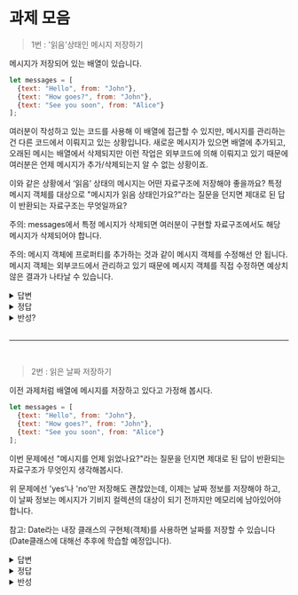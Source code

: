 과제 모음
=============

> 1번 : '읽음'상태인 메시지 저장하기

메시지가 저장되어 있는 배열이 있습니다.

```javascript
let messages = [
  {text: "Hello", from: "John"},
  {text: "How goes?", from: "John"},
  {text: "See you soon", from: "Alice"}
];
```

여러분이 작성하고 있는 코드를 사용해 이 배열에 접근할 수 있지만, 메시지를 관리하는 건 다른 코드에서 이뤄지고 있는 상황입니다. 새로운 메시지가 있으면 배열에 추가되고, 오래된 메시는 배열에서 삭제되지만 이런 작업은 외부코드에 의해 이뤄지고 있기 때문에 여러분은 언제 메시지가 추가/삭제되는지 알 수 없는 상황이죠.

이와 같은 상황에서 ‘읽음’ 상태의 메시지는 어떤 자료구조에 저장해야 좋을까요? 특정 메시지 객체를 대상으로 "메시지가 읽음 상태인가요?"라는 질문을 던지면 제대로 된 답이 반환되는 자료구조는 무엇일까요?

주의: messages에서 특정 메시지가 삭제되면 여러분이 구현할 자료구조에서도 해당 메시지가 삭제되어야 합니다.

주의: 메시지 객체에 프로퍼티를 추가하는 것과 같이 메시지 객체를 수정해선 안 됩니다. 메시지 객체는 외부코드에서 관리하고 있기 때문에 메시지 객체를 직접 수정하면 예상치 않은 결과가 나타날 수 있습니다.


<details>
<summary>답변</summary>
<div markdown="1">

> 내 생각

주제가 WeakMap이나 WeakSet을 활용하는 건 맞는 거 같은데..
생각나는대로 한번 써보자

일단 결국 저 메시지 데이터에 대하여 
나는 접근권한 중 "읽기" 밖에 하지 못한다는 것이고
저 읽은 메시지 데이터를 읽음상태저장 목적으로 특정 자료구조에
저장을 해야한다.

이때 일반적인 배열이나 Map같은 자료구조에 저장할 경우

```
주의: messages에서 특정 메시지가 삭제되면 여러분이 구현할 자료구조에서도 해당 메시지가 삭제되어야 합니다.
```

해당 조건에서 굉장히 까다롭다는 것을 기억해야한다.

삭제된 메시지 데이터의 처리 방식이
특정 상태값만을 삭제로 표시한 것이라면 크게 고민을 할 필요는 없을 것 같다. 삭제된 항목만 읽어온 후 읽음상태를 저장한 자료구조에서
매치되는 메시지를 제거해주면 되기 때문이다.

그런데 아예 메시지데이터에서 제거가 되버렸다면
이때는 말이 달라진다.

아예 삭제가 되버렸다면 해당 메시지데이터에 대해
읽음 권한밖에 없는 나는 삭제되었는지 아닌지 
알 수 없을 뿐더러 삭제된것을 찾기위해 
읽음상태를 저장한 자료구조에서 
모든 메시지를 비교해가면서 삭제된 항목을 찾아야 될 것이다.

그래서 이런 경우라면 
WeakSet이 유용할 것이다

```
특정 메시지 객체를 대상으로 "메시지가 읽음 상태인가요?"라는 질문을 던지면 제대로 된 답이 반환되는 자료구조는 무엇일까요?
```

라는 질문을 토대로
읽었는지 안읽었는지 판단만 하는 것이라면
Set의 특징과 닮은 WeakSet이 알맞을 것이다.
원본 메시지가 삭제가 되면 자동으로 메모리에서 삭제도 될 것이니깐.

</div>
</details>

<details>
<summary>정답</summary>
<div markdown="1">

```javascript
let messages = [
  {text: "Hello", from: "John"},
  {text: "How goes?", from: "John"},
  {text: "See you soon", from: "Alice"}
];

let readMessages = new WeakSet();

// 메시지 두 개가 읽음 상태로 변경되었습니다.
readMessages.add(messages[0]);
readMessages.add(messages[1]);
// readMessages엔 요소 두 개가 저장됩니다.

// 첫 번째 메시지를 다시 읽어봅시다!
readMessages.add(messages[0]);
// readMessages에는 요소 두 개가 여전히 저장되어 있습니다(중복 요소 없음).

// "'message[0]'은 읽음 상태인가요?"에 대한 답변
alert("message 0은 읽음 상태인가요?: " + readMessages.has(messages[0])); // true

messages.shift();
// 이제 readMessages에는 요소가 하나만 남게 되었습니다(실제 메모리에서 사라지는 건 나중이 되겠지만 말이죠).
```


위크셋을 사용하면 메시지를 저장하고 위크셋 내에 메시지가 있는지 여부를 쉽게 확인할 수 있습니다.

위크셋은 자동으로 자신을 청소한다는 장점이 있습니다. 다만 이 장점 때문에 반복 작업이 불가능해서 읽음 상태의 메시지를 ‘한꺼번에’ 가지고 오지 못한다는 단점도 생깁니다. 배열에 저장된 모든 메시지를 대상으로 반복 작업을 수행해 해당 메시지가 위크셋에 저장되어 있는지 확인하면 읽음 상태의 메시지를 ‘한 번에’ 얻어올 수 있습니다.

위크셋을 사용하지 않고 메시지 객체에 message.isRead=true같은 프로퍼티를 추가해도 메시지가 읽음 상태인지 확인할 수 있습니다. 그런데 messages와 메시지 객체는 외부 코드에서 관리하고 있기 때문에 이 방법을 권장하는 편은 아닙니다. 심볼형 프로퍼티를 사용하면 충돌을 피할 수는 있습니다.

예시:

```javascript
// 우리 코드에서만 심볼형 프로퍼티의 정보를 얻을 수 있습니다.
let isRead = Symbol("isRead");
messages[0][isRead] = true;
```

이렇게 하면 서드파티 코드에서는 위에서 추가한 여분의 프로퍼티를 볼 수 없습니다.

심볼을 사용하면 문제 발생 확률을 낮출 순 있지만, 위크셋을 쓰는 게 보다 건설적인 접근법입니다.

</div>
</details>



<details>
<summary>반성?</summary>
<div markdown="1">

```
문제 내용 중 ..

주의: 메시지 객체에 프로퍼티를 추가하는 것과 같이 메시지 객체를 수정해선 안 됩니다. 메시지 객체는 외부코드에서 관리하고 있기 때문에 메시지 객체를 직접 수정하면 예상치 않은 결과가 나타날 수 있습니다.
```
```
정답 내용 중..

위크셋을 사용하지 않고 메시지 객체에 message.isRead=true같은 프로퍼티를 추가해도 메시지가 읽음 상태인지 확인할 수 있습니다. 
```

외부에서 관리하기 때문에 안된다고 했지만
이렇게 할수도 있다는 뜻인 것 같다.

그리고 Symbol을 사용할지는 꿈에도 몰랐다. 

좀 더 생각의 폭을 넓혀보자!
</div>
</details>

<br>

---

<br>

> 2번 : 읽은 날짜 저장하기

이전 과제처럼 배열에 메시지를 저장하고 있다고 가정해 봅시다.

```javascript
let messages = [
  {text: "Hello", from: "John"},
  {text: "How goes?", from: "John"},
  {text: "See you soon", from: "Alice"}
];
```

이번 문제에선 "메시지를 언제 읽었나요?"라는 질문을 던지면 제대로 된 답이 반환되는 자료구조가 무엇인지 생각해봅시다.

위 문제에선 'yes’나 'no’만 저장해도 괜찮았는데, 이제는 날짜 정보를 저장해야 하고, 이 날짜 정보는 메시지가 기비지 컬렉션의 대상이 되기 전까지만 메모리에 남아있어야 합니다.

참고: Date라는 내장 클래스의 구현체(객체)를 사용하면 날짜를 저장할 수 있습니다(Date클래스에 대해선 추후에 학습할 예정입니다).


<details>
<summary>답변</summary>
<div markdown="1">

> 내 생각

weakMap의 특징 중 하나는 Key값은 무조건 객체여야 하는 것이다.
그렇기 때문에 읽어들인 메시지를 키값으로 읽은 날짜를 지정한다면 어떨까?

```javascript
let messages = [
  { text: "Hello", from: "John" },
  { text: "How goes?", from: "John" },
  { text: "See you soon", from: "Alice" }
];

let dateMessages = new WeakMap();

dateMessages.set(messages[0], Date());
dateMessages.set(messages[1], Date());

console.log(dateMessages.get(dateMessages[0]));
```

이렇게 한다면 

```
이 날짜 정보는 메시지가 기비지 컬렉션의 대상이 되기 전까지만 메모리에 남아있어야 합니다.
```

라는 조건도 만족시킬 수 있다.

</div>
</details>


<details>
<summary>정답</summary>
<div markdown="1">

다음과 같이, 날짜를 저장하기 위해 위크맵을 사용할 수 있습니다.

```javascript
let messages = [
  {text: "Hello", from: "John"},
  {text: "How goes?", from: "John"},
  {text: "See you soon", from: "Alice"}
];

let readMap = new WeakMap();

readMap.set(messages[0], new Date(2017, 1, 1));
// Date 객체는 추후에 배우게 될 것입니다.
```

</div>
</details>


<details>
<summary>반성</summary>
<div markdown="1">

완벽했다(?)

</div>
</details>



